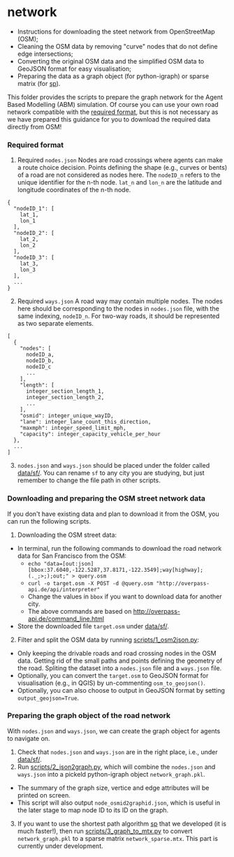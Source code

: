 # network
* Instructions for downloading the steet network from OpenStreetMap (OSM);
* Cleaning the OSM data by removing "curve" nodes that do not define edge intersections;
* Converting the original OSM data and the simplified OSM data to GeoJSON format for easy visualisation;
* Preparing the data as a graph object (for python-igraph) or sparse matrix (for [sp](https://github.com/cb-cities/sp)).

This folder provides the scripts to prepare the graph network for the Agent Based Modelling (ABM) simulation. Of course you can use your own road network compatible with the [required format](#required-format), but this is not necessary as we have prepared this guidance for you to download the required data directly from OSM!

### Required format
1. Required `nodes.json`
Nodes are road crossings where agents can make a route choice decision. Points defining the shape (e.g., curves or bents) of a road are not considered as nodes here. The `nodeID_n` refers to the unique identifier for the n-th node. `lat_n` and `lon_n` are the latitude and longitude coordinates of the n-th node.
```
{
  "nodeID_1": [
    lat_1,
    lon_1
  ],
  "nodeID_2": [
    lat_2,
    lon_2
  ],
  "nodeID_3": [
    lat_3,
    lon_3
  ],
  ...
}
```
2. Required `ways.json`
A road way may contain multiple nodes. The nodes here should be corresponding to the nodes in `nodes.json` file, with the same indexing, `nodeID_n`. For two-way roads, it should be represented as two separate elements.
```
[
  {
    "nodes": [
      nodeID_a,
      nodeID_b,
      nodeID_c
      ...
    ],
    "length": [
      integer_section_length_1,
      integer_section_length_2,
      ...
    ],
    "osmid": integer_unique_wayID,
    "lane": integer_lane_count_this_direction,
    "maxmph": integer_speed_limit_mph,
    "capacity": integer_capacity_vehicle_per_hour
  },
  ...
]
```
3. `nodes.json` and `ways.json` should be placed under the folder called [data/sf/](data/sf/). You can rename `sf` to any city you are studying, but just remember to change the file path in other scripts.

### Downloading and preparing the OSM street network data
If you don't have existing data and plan to download it from the OSM, you can run the following scripts.

1. Downloading the OSM street data: 
  * In terminal, run the following commands to download the road network data for San Francisco from the OSM:     
    * `echo "data=[out:json][bbox:37.6040,-122.5287,37.8171,-122.3549];way[highway];(._;>;);out;" > query.osm`   
    * `curl -o target.osm -X POST -d @query.osm "http://overpass-api.de/api/interpreter"`
    * Change the values in `bbox` if you want to download data for another city.
    * The above commands are based on http://overpass-api.de/command_line.html  
  * Store the downloaded file `target.osm` under [data/sf/](data/sf/).
2. Filter and split the OSM data by running [scripts/1_osm2json.py](scripts/1_osm2json.py):
  * Only keeping the drivable roads and road crossing nodes in the OSM data. Getting rid of the small paths and points defining the geometry of the road. Spliting the dataset into a `nodes.json` file and a `ways.json` file.
  * Optionally, you can convert the `target.osm` to GeoJSON format for visualisation (e.g., in QGIS) by un-commenting `osm_to_geojson()`.
  * Optionally, you can also choose to output in GeoJSON format by setting `output_geojson=True`.

### Preparing the graph object of the road network
With `nodes.json` and `ways.json`, we can create the graph object for agents to navigate on.

1. Check that `nodes.json` and `ways.json` are in the right place, i.e., under [data/sf/](data/sf/).
2. Run [scripts/2_json2graph.py](scripts/2_json2graph.py), which will combine the `nodes.json` and `ways.json` into a pickeld python-igraph object `network_graph.pkl`.
  * The summary of the graph size, vertice and edge attributes will be printed on screen.
  * This script will also output `node_osmid2graphid.json`, which is useful in the later stage to map node ID to its ID on the graph.
3. If you want to use the shortest path algorithm [sp](https://github.com/cb-cities/sp) that we developed (it is much faster!), then run [scripts/3_graph_to_mtx.py](scripts/3_graph_to_mtx.py) to convert `network_graph.pkl` to a sparse matrix `network_sparse.mtx`. This part is currently under development.